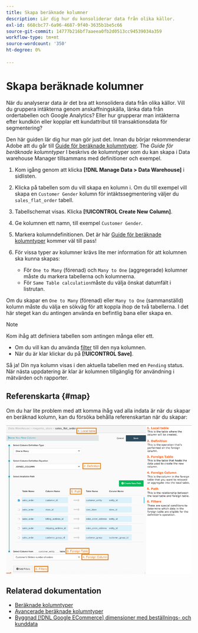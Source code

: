 ```yaml
---
title: Skapa beräknade kolumner
description: Lär dig hur du konsoliderar data från olika källor.
exl-id: 668cbc77-6a96-4687-9f40-3635b1be5c66
source-git-commit: 14777b216bf7aaeea0fb2d0513cc94539034a359
workflow-type: tm+mt
source-wordcount: '350'
ht-degree: 0%

---
```


# Skapa beräknade kolumner

När du analyserar data är det bra att konsolidera data från olika källor. Vill du gruppera intäkterna genom anskaffningskälla, länka data från ordertabellen och Google Analytics? Eller hur grupperar man intäkterna efter kundkön eller kopplar ett kundattribut till transaktionsdata för segmentering?

Den här guiden lär dig hur man gör just det. Innan du börjar rekommenderar Adobe att du går till [Guide för beräknade kolumntyper](../../data-analyst/data-warehouse-mgr/calc-column-types.md). The _Guide för beräknade kolumntyper_ I beskrivs de kolumntyper som du kan skapa i Data warehouse Manager tillsammans med definitioner och exempel.

1. Kom igång genom att klicka **[!DNL Manage Data > Data Warehouse]** i sidlisten.

1. Klicka på tabellen som du vill skapa en kolumn i. Om du till exempel vill skapa en `Customer Gender` kolumn för intäktssegmentering väljer du `sales_flat_order` tabell.

1. Tabellschemat visas. Klicka **[!UICONTROL Create New Column]**.

1. Ge kolumnen ett namn, till exempel `Customer Gender`.

1. Markera kolumndefinitionen. Det är här [Guide för beräknade kolumntyper](../data-warehouse-mgr/calc-column-types.md) kommer väl till pass!

1. För vissa typer av kolumner krävs lite mer information för att kolumnen ska kunna skapas:
   * För `One to Many` (förenad) och `Many to One` (aggregerade) kolumner måste du markera tabellerna och kolumnerna.
   * För `Same Table calculation`måste du välja önskat datumfält i listrutan.

Om du skapar en `One to Many` (förenad) eller `Many to One` (sammanställd) kolumn måste du välja en sökväg för att koppla ihop de två tabellerna. I det här steget kan du antingen använda en befintlig bana eller skapa en.

>[!NOTE]
>
>Kom ihåg att definiera tabellen som antingen många eller ett.

* Om du vill kan du använda [filter](../../data-user/reports/ess-manage-data-filters.md) till den nya kolumnen.
* När du är klar klickar du på **[!UICONTROL Save]**.

Så ja! Din nya kolumn visas i den aktuella tabellen med en `Pending` status. När nästa uppdatering är klar är kolumnen tillgänglig för användning i mätvärden och rapporter.

## Referenskarta {#map}

Om du har lite problem med att komma ihåg vad alla indata är när du skapar en beräknad kolumn, kan du försöka behålla referenskartan när du skapar:

![](../../assets/Calculated_Columns_Example.png)

## Relaterad dokumentation

* [Beräknade kolumntyper](../data-warehouse-mgr/calc-column-types.md)
* [Avancerade beräknade kolumntyper](../data-warehouse-mgr/adv-calc-columns.md)
* [Byggnad [!DNL Google ECommerce] dimensioner med beställnings- och kunddata](../data-warehouse-mgr/bldg-google-ecomm-dim.md)
